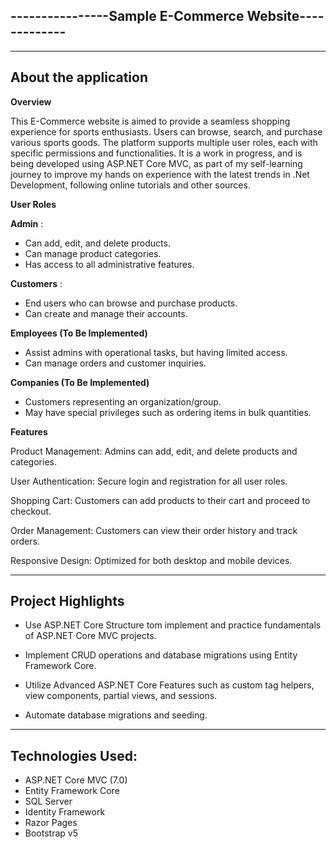 ----------------Sample E-Commerce Website-------------
------------------------------------------------------

------------------------------------------------------
About the application
------------------------------------------------------
**Overview**

This E-Commerce website is aimed to provide a seamless shopping experience for sports enthusiasts. Users can browse, search, and purchase various sports goods. The platform supports multiple user roles, each with specific permissions and functionalities. It is a work in progress, and is being developed using ASP.NET Core MVC, as part of my self-learning journey to improve my hands on experience with the latest trends in .Net Development, following online tutorials and other sources. 

**User Roles**

****Admin**** :
- Can add, edit, and delete products.
- Can manage product categories.
- Has access to all administrative features.

****Customers**** :
- End users who can browse and purchase products.
- Can create and manage their accounts.

****Employees (To Be Implemented)****
- Assist admins with operational tasks, but having limited access.
- Can manage orders and customer inquiries.

****Companies (To Be Implemented)****
- Customers representing an organization/group.
- May have special privileges such as ordering items in bulk quantities.

**Features** 

Product Management: Admins can add, edit, and delete products and categories.

User Authentication: Secure login and registration for all user roles.

Shopping Cart: Customers can add products to their cart and proceed to checkout.

Order Management: Customers can view their order history and track orders.

Responsive Design: Optimized for both desktop and mobile devices.

------------------------------------------------------
Project Highlights
------------------------------------------------------

- Use ASP.NET Core Structure tom implement and practice fundamentals of ASP.NET Core MVC projects.

- Implement CRUD operations and database migrations using Entity Framework Core.

- Utilize Advanced ASP.NET Core Features such as custom tag helpers, view components, partial views, and sessions.

- Automate database migrations and seeding.

------------------------------------------------------
Technologies Used:
------------------------------------------------------

- ASP.NET Core MVC (7.0)
- Entity Framework Core
- SQL Server
- Identity Framework
- Razor Pages
- Bootstrap v5

